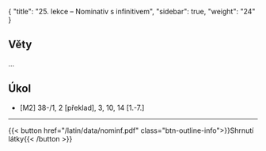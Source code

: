 {
    "title": "25. lekce – Nominativ s infinitivem",
    "sidebar": true,
    "weight": "24"
}

## Věty

... 



## Úkol

- [M2] 38-/1, 2 [překlad], 3, 10, 14 [1.-7.]

  

---



{{< button href="/latin/data/nominf.pdf" class="btn-outline-info">}}Shrnutí látky{{< /button >}}







